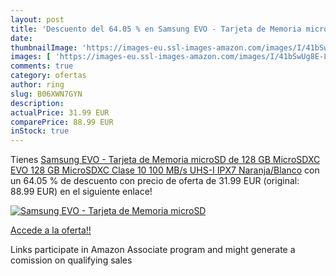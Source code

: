 ```yaml
---
layout: post
title: 'Descuento del 64.05 % en Samsung EVO - Tarjeta de Memoria microSD'
date: 
thumbnailImage: 'https://images-eu.ssl-images-amazon.com/images/I/41bSwUg8E-L._SL200_.jpg'
images: [ 'https://images-eu.ssl-images-amazon.com/images/I/41bSwUg8E-L._SL200_.jpg' ]
comments: true
category: ofertas
author: ring
slug: B06XWN7GYN
description:
actualPrice: 31.99 EUR
comparePrice: 88.99 EUR
inStock: true
---
```


Tienes [Samsung EVO - Tarjeta de Memoria microSD de 128 GB  MicroSDXC EVO  128 GB  MicroSDXC  Clase 10  100 MB/s  UHS-I  IPX7   Naranja/Blanco](https://www.amazon.es/dp/B06XWN7GYN/?tag=tolees-21) con un 64.05 % de descuento con precio de oferta de 31.99 EUR (original: 88.99 EUR) en el siguiente enlace!

[![Samsung EVO - Tarjeta de Memoria microSD](https://images-eu.ssl-images-amazon.com/images/I/41bSwUg8E-L._SL200_.jpg)](https://www.amazon.es/dp/B06XWN7GYN/?tag=tolees-21)

[Accede a la oferta!!](https://www.amazon.es/dp/B06XWN7GYN/?tag=tolees-21)

Links participate in Amazon Associate program and might generate a comission on qualifying sales


